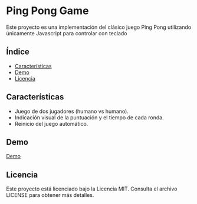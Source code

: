 # Ping Pong Game

Este proyecto es una implementación del clásico juego Ping Pong utilizando únicamente Javascript para controlar con teclado

## Índice

- [Características](#características)
- [Demo](#demo)
- [Licencia](#licencia)

## Características

- Juego de dos jugadores (humano vs humano).
- Indicación visual de la puntuación y el tiempo de cada ronda.
- Reinicio del juego automático.

## Demo
[Demo](https://ping-pong-game-gules.vercel.app/)

## Licencia

Este proyecto está licenciado bajo la Licencia MIT. Consulta el archivo LICENSE para obtener más detalles.